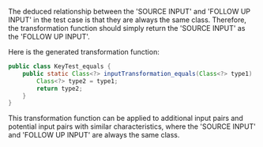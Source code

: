 The deduced relationship between the 'SOURCE INPUT' and 'FOLLOW UP INPUT' in the test case is that they are always the same class. Therefore, the transformation function should simply return the 'SOURCE INPUT' as the 'FOLLOW UP INPUT'.

Here is the generated transformation function:

```java
public class KeyTest_equals {
    public static Class<?> inputTransformation_equals(Class<?> type1)  {
        Class<?> type2 = type1;
        return type2;
    }
}
```

This transformation function can be applied to additional input pairs and potential input pairs with similar characteristics, where the 'SOURCE INPUT' and 'FOLLOW UP INPUT' are always the same class.